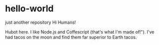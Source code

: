 # hello-world
just another repository
Hi Humans!

Hubot here. I like Node.js and Coffescript (that's what I'm made of!").
I've had tacos on the moon and find them far superior to Earth tacos.
